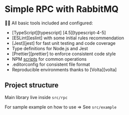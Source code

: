 # Simple RPC with RabbitMQ

🏃🏽 All basic tools included and configured:

- [TypeScript][typescript] [4.5][typescript-4-5]
- [ESLint][eslint] with some initial rules recommendation
- [Jest][jest] for fast unit testing and code coverage
- Type definitions for Node.js and Jest
- [Prettier][prettier] to enforce consistent code style
- NPM [scripts](#available-scripts) for common operations
- .editorconfig for consistent file format
- Reproducible environments thanks to [Volta][volta]

## Project structure

Main library live inside `src/rpc`

For sample example on how to use => See `src/example`